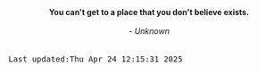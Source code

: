 
<div align="center"><b><span>You can't get to a place that you don't believe exists.</span></b><br><br><i> - Unknown</i></div>
<br><br><kbd>Last updated:Thu Apr 24 12:15:31 2025</kbd>
